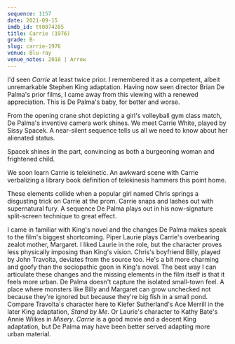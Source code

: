 ```yaml
---
sequence: 1157
date: 2021-09-15
imdb_id: tt0074285
title: Carrie (1976)
grade: B-
slug: carrie-1976
venue: Blu-ray
venue_notes: 2018 | Arrow
---
```


I'd seen _Carrie_ at least twice prior. I remembered it as a competent, albeit unremarkable Stephen King adaptation. Having now seen director Brian De Palma's prior films, I came away from this viewing with a renewed appreciation. This is De Palma's baby, for better and worse.

<!-- end -->

From the opening crane shot depicting a girl's volleyball gym class match, De Palma's inventive camera work shines. We meet Carrie White, played by Sissy Spacek. A near-silent sequence tells us all we need to know about her alienated status.

Spacek shines in the part, convincing as both a burgeoning woman and frightened child.

We soon learn Carrie is telekinetic. An awkward scene with Carrie verbalizing a library book definition of telekinesis hammers this point home.

These elements collide when a popular girl named Chris springs a disgusting trick on Carrie at the prom. Carrie snaps and lashes out with supernatural fury. A sequence De Palma plays out in his now-signature split-screen technique to great effect.

I came in familiar with King's novel and the changes De Palma makes speak to the film's biggest shortcoming. Piper Laurie plays Carrie's overbearing zealot mother, Margaret. I liked Laurie in the role, but the character proves less physically imposing than King's vision. Chris's boyfriend Billy, played by John Travolta, deviates from the source too. He's a bit more charming and goofy than the sociopathic goon in King's novel. The best way I can articulate these changes and the missing elements in the film itself is that it feels more urban. De Palma doesn't capture the isolated small-town feel. A place where monsters like Billy and Margaret can grow unchecked not because they're ignored but because they're big fish in a small pond. Compare Travolta's character here to Kiefer Sutherland's Ace Merrill in the later King adaptation, <span data-imdb-id="tt0092005">_Stand by Me_</span>. Or Laurie's character to Kathy Bate's Annie Wilkes in <span data-imdb-id="tt0100157">_Misery_</span>. _Carrie_ is a good movie and a decent King adaptation, but De Palma may have been better served adapting more urban material.
